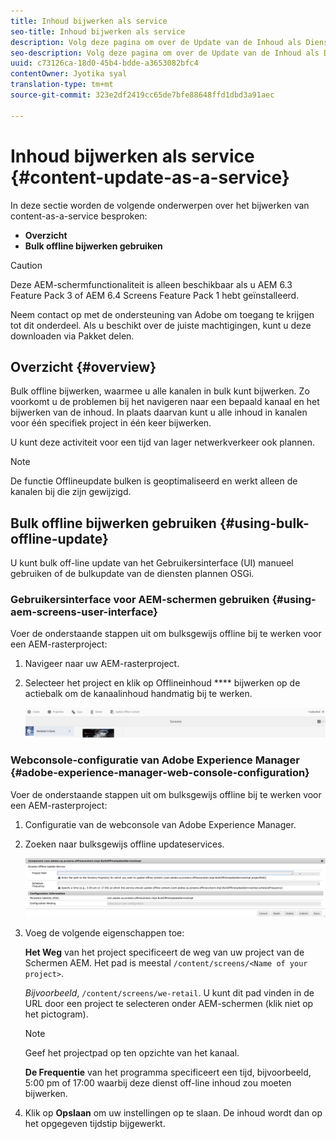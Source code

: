 ```yaml
---
title: Inhoud bijwerken als service
seo-title: Inhoud bijwerken als service
description: Volg deze pagina om over de Update van de Inhoud als Dienst te leren.
seo-description: Volg deze pagina om over de Update van de Inhoud als Dienst te leren.
uuid: c73126ca-18d0-45b4-bdde-a3653082bfc4
contentOwner: Jyotika syal
translation-type: tm+mt
source-git-commit: 323e2df2419cc65de7bfe88648ffd1dbd3a91aec

---
```



# Inhoud bijwerken als service {#content-update-as-a-service}

In deze sectie worden de volgende onderwerpen over het bijwerken van content-as-a-service besproken:

* **Overzicht**
* **Bulk offline bijwerken gebruiken**

>[!CAUTION]
>
>Deze AEM-schermfunctionaliteit is alleen beschikbaar als u AEM 6.3 Feature Pack 3 of AEM 6.4 Screens Feature Pack 1 hebt geïnstalleerd.
>
>Neem contact op met de ondersteuning van Adobe om toegang te krijgen tot dit onderdeel. Als u beschikt over de juiste machtigingen, kunt u deze downloaden via Pakket delen.

## Overzicht {#overview}

Bulk offline bijwerken, waarmee u alle kanalen in bulk kunt bijwerken. Zo voorkomt u de problemen bij het navigeren naar een bepaald kanaal en het bijwerken van de inhoud. In plaats daarvan kunt u alle inhoud in kanalen voor één specifiek project in één keer bijwerken.

U kunt deze activiteit voor een tijd van lager netwerkverkeer ook plannen.

>[!NOTE]
>
>De functie Offlineupdate bulken is geoptimaliseerd en werkt alleen de kanalen bij die zijn gewijzigd.

## Bulk offline bijwerken gebruiken {#using-bulk-offline-update}

U kunt bulk off-line update van het Gebruikersinterface (UI) manueel gebruiken of de bulkupdate van de diensten plannen OSGi.

### Gebruikersinterface voor AEM-schermen gebruiken {#using-aem-screens-user-interface}

Voer de onderstaande stappen uit om bulksgewijs offline bij te werken voor een AEM-rasterproject:

1. Navigeer naar uw AEM-rasterproject.
1. Selecteer het project en klik op Offlineinhoud **** bijwerken op de actiebalk om de kanaalinhoud handmatig bij te werken.

   ![screen_shot_2018-04-24at122256pm](assets/screen_shot_2018-04-24at122256pm.png)

### Webconsole-configuratie van Adobe Experience Manager {#adobe-experience-manager-web-console-configuration}

Voer de onderstaande stappen uit om bulksgewijs offline bij te werken voor een AEM-rasterproject:

1. Configuratie van de webconsole van Adobe Experience Manager.
1. Zoeken naar bulksgewijs offline updateservices.

   ![screen_shot_2018-04-24at121428pm](assets/screen_shot_2018-04-24at121428pm.png)

1. Voeg de volgende eigenschappen toe:

   **Het Weg** van het project specificeert de weg van uw project van de Schermen AEM. Het pad is meestal `/content/screens/<Name of your project>`.

   *Bijvoorbeeld*, `/content/screens/we-retail`. U kunt dit pad vinden in de URL door een project te selecteren onder AEM-schermen (klik niet op het pictogram).

   >[!NOTE]
   >
   >Geef het projectpad op ten opzichte van het kanaal.

   **De Frequentie** van het programma specificeert een tijd, bijvoorbeeld, 5:00 pm of 17:00 waarbij deze dienst off-line inhoud zou moeten bijwerken.

1. Klik op **Opslaan** om uw instellingen op te slaan. De inhoud wordt dan op het opgegeven tijdstip bijgewerkt.

